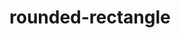 # rounded-rectangle

<live-code class="full" mode="html>iframe" debounce="200">
  <template>
  <base href="${host}" /><script src="./importmap.js"></script>

  <style>
      body, html {
          width: 100%;
          height: 100%;
          margin: 0;
          padding: 0;
          overflow: hidden;
          background: #191919;
          color: #ccc;
      }
  </style>

  <lume-scene id="scene" webgl>
      <lume-ambient-light intensity="0.3"></lume-ambient-light>
      <lume-point-light
          id="light"
          color="white"
          position="300 300 300"
          size="0 0 0"
          cast-shadow="true"
          intensity="0.8"
          shadow-radius="2"
          distance="800"
          shadow-bias="-0.001"
          >
      </lume-point-light>
      <lume-rounded-rectangle
          id="rect1"
          corner-radius="45"
          thickness="1"
          quadratic-corners="true"
          align-point="0.5 0.5"
          mount-point="0.5 0.5"
          size="100 100 100"
          position="55"
          color="skyblue"
          Xsidedness="double"
          Xwireframe
      >
      </lume-rounded-rectangle>
      <lume-rounded-rectangle
          id="rect2"
          corner-radius="45"
          thickness="1"
          quadratic-corners="false"
          align-point="0.5 0.5"
          mount-point="0.5 0.5"
          size="100 100 100"
          position="-55"
          color="pink"
      >
      </lume-rounded-rectangle>

  </lume-scene>

  <script type="module">
      import 'lume'

      const light = document.querySelector('#light')

      document.addEventListener('pointermove', event => {
          event.preventDefault()
          light.position.x = event.clientX
          light.position.y = event.clientY
      })

      rect1.rotation = (x, y) => [0, ++y, 0]
      rect2.rotation = (x, y) => [0, ++y, 0]
  </script>
  </template>
</live-code>
